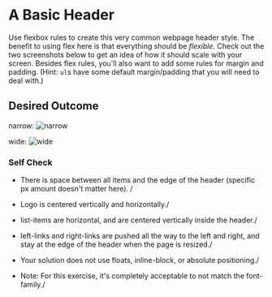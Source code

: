 # A Basic Header

Use flexbox rules to create this very common webpage header style. The benefit to using flex here is that everything should be _flexible_. Check out the two screenshots below to get an idea of how it should scale with your screen. Besides flex rules, you'll also want to add some rules for margin and padding. (Hint: `ul`s have some default margin/padding that you will need to deal with.)

## Desired Outcome

narrow:
![narrow](./desired-outcome-narrow.png)

wide: 
![wide](./desired-outcome-wide.png)

### Self Check
- There is space between all items and the edge of the header (specific px amount doesn't matter here). /
- Logo is centered vertically and horizontally./
- list-items are horizontal, and are centered vertically inside the header./
- left-links and right-links are pushed all the way to the left and right, and stay at the edge of the header when the page is resized./
- Your solution does not use floats, inline-block, or absolute positioning./

- Note: For this exercise, it's completely acceptable to not match the font-family./
